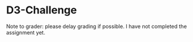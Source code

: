 # D3-Challenge
Note to grader: please delay grading if possible. I have not completed the assignment yet.
